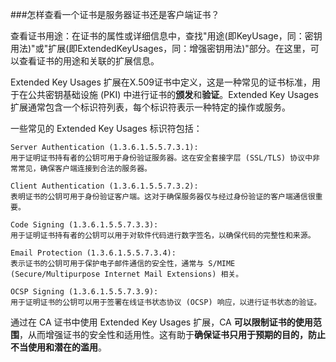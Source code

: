 ###怎样查看一个证书是服务器证书还是客户端证书？

查看证书用途：在证书的属性或详细信息中，查找"用途(即KeyUsage，同：密钥用法)"或"扩展(即ExtendedKeyUsages，同：增强密钥用法)"部分。在这里，可以查看证书的用途和关联的扩展信息。

Extended Key Usages 扩展在X.509证书中定义，这是一种常见的证书标准，用于在公共密钥基础设施 (PKI) 中进行证书的**颁发**和**验证**。Extended Key Usages 扩展通常包含一个标识符列表，每个标识符表示一种特定的操作或服务。

一些常见的 Extended Key Usages 标识符包括：

    Server Authentication (1.3.6.1.5.5.7.3.1):
    用于证明证书持有者的公钥可用于身份验证服务器。这在安全套接字层 (SSL/TLS) 协议中非常常见，确保客户端连接到合法的服务器。
    
    Client Authentication (1.3.6.1.5.5.7.3.2):
    表明证书的公钥可用于身份验证客户端。这对于确保服务器仅与经过身份验证的客户端通信很重要。
    
    Code Signing (1.3.6.1.5.5.7.3.3):
    用于证明证书持有者的公钥可以用于对软件代码进行数字签名，以确保代码的完整性和来源。
    
    Email Protection (1.3.6.1.5.5.7.3.4):
    表示证书的公钥可用于保护电子邮件通信的安全性，通常与 S/MIME (Secure/Multipurpose Internet Mail Extensions) 相关。
    
    OCSP Signing (1.3.6.1.5.5.7.3.9):
    用于证明证书的公钥可以用于签署在线证书状态协议 (OCSP) 响应，以进行证书状态的验证。

通过在 CA 证书中使用 Extended Key Usages 扩展，CA **可以限制证书的使用范围**，从而增强证书的安全性和适用性。这有助于**确保证书只用于预期的目的，防止不当使用和潜在的滥用**。